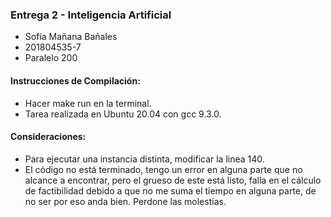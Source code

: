 ### Entrega 2 - Inteligencia Artificial

- Sofía Mañana Bañales
- 201804535-7
- Paralelo 200

#### Instrucciones de Compilación:

- Hacer make run en la terminal. 
- Tarea realizada en Ubuntu 20.04 con gcc 9.3.0.

#### Consideraciones:
- Para ejecutar una instancia distinta, modificar la linea 140.
- El código no está terminado, tengo un error en alguna parte que no alcance a encontrar, pero el grueso de este está listo, falla en el cálculo de factibilidad debido a que no me suma el tiempo en alguna parte, de no ser por eso anda bien. Perdone las molestias.